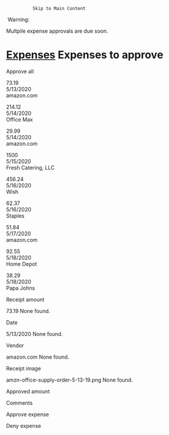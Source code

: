               Skip to Main Content

 Warning:

Multpile expense approvals are due soon.

[Expenses](/skyux/) Expenses to approve
=======================================

Approve all

73.19  
5/13/2020  
amazon.com

214.12  
5/14/2020  
Office Max

29.99  
5/14/2020  
amazon.com

1500  
5/15/2020  
Fresh Catering, LLC

456.24  
5/16/2020  
Wish

62.37  
5/16/2020  
Staples

51.84  
5/17/2020  
amazon.com

92.55  
5/18/2020  
Home Depot

38.29  
5/18/2020  
Papa Johns

Receipt amount

73.19 None found.

Date

5/13/2020 None found.

Vendor

amazon.com None found.

Receipt image

amzn-office-supply-order-5-13-19.png None found.

Approved amount

Comments

Approve expense

Deny expense